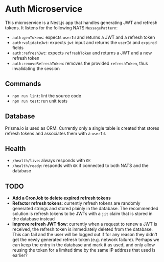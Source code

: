 # Auth Microservice

This microservice is a Nest.js app that handles generating JWT and refresh tokens. It listens for the following NATS `MessagePattern`:

- `auth:genTokens`: expects `userId` and returns a JWT and a refresh token
- `auth:validateJwt`: expects `jwt` input and returns the `userId` and `expired` fields
- `auth:refreshJwt`: expects `refreshToken` and returns a JWT and a new refresh token
- `auth:removeRefreshToken`: removes the provided `refreshToken`, thus invalidating the session

## Commands

- `npm run lint`: lint the source code
- `npm run test`: run unit tests

## Database

Prisma.io is used as ORM. Currently only a single table is created that stores refresh tokens and associates them with a `userId`.

## Health

- `/health/live`: always responds with `OK`
- `/health/ready`: responds with `OK` if connected to both NATS and the database

## TODO

- **Add a CronJob to delete expired refresh tokens**
- **Refactor refresh tokens**: currently refresh tokens are randomly generated strings and stored plainly in the database. The recommended solution is refresh tokens to be JWTs with a `jit` claim that is stored in the database instead
- **Improve refresh JWT flow**: currently when a request to renew a JWT is received, the refresh token is immediately deleted from the database. This can fail and the user will be logged out if for any reason they didn't get the newly generated refresh token (e.g. network failure). Perhaps we can keep the entry in the database and mark it as used, and only allow reusing the token for a limited time by the same IP address that used is earlier?
